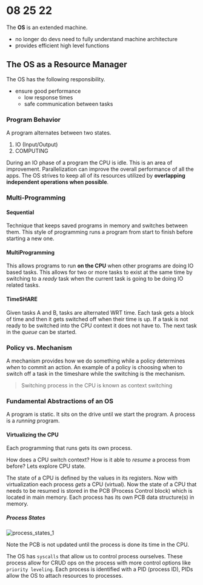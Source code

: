 # 08 25 22
The **OS** is an extended machine.
- no longer do devs need to fully understand machine architecture
- provides efficient high level functions

## The OS as a Resource Manager
The OS has the following responsibility.
- ensure good performance
	- low response times
	- safe communication between tasks

### Program Behavior
A program alternates between two states. 
1. IO (Input/Output)
2. COMPUTING

During an IO phase of a program the CPU is idle. This is an area of improvement. Parallelization can improve the overall performance of all the apps. The OS strives to keep all of its resources utilized by **overlapping independent operations when possible**. 

### Multi-Programming
#### Sequential
Technique that keeps saved programs in memory and switches between them. This style of programming runs a program from start to finish before starting a new one. 

#### MultiProgramming
This allows programs to run **on the CPU** when other programs are doing IO based tasks. This allows for two or more tasks to exist at the same time by switching to a *ready* task when the current task is going to be doing IO related tasks. 

#### TimeSHARE
Given tasks A and B, tasks are alternated WRT time. Each task gets a block of time and then it gets switched off when their time is up. If a task is not ready to be switched into the CPU context it does not have to. The next task in the *queue* can be started. 

### Policy vs. Mechanism
A mechanism provides how we do something while a policy determines *when* to commit an action. An example of a policy is choosing when to switch off a task in the timeshare while the switching is the mechanism. 

> Switching process in the CPU is known as context switching

### Fundamental Abstractions of an OS
A program is static. It sits on the drive until we start the program. A process is a *running* program. 

#### Virtualizing the CPU
Each programming that runs gets its own process. 

How does a CPU switch context? How is it able to *resume* a process from before? Lets explore CPU state.

The state of a CPU is defined by the values in its registers. Now with virtualization each process *gets* a CPU (virtual). Now the state of a CPU that needs to be resumed is stored in the PCB (Process Control block) which is located in main memory. Each process has its own PCB data structure(s) in memory. 

##### Process States
![process_states_1](/img/process_states_1.png)

Note the PCB is not updated until the process is done its time in the CPU. 

The OS has `syscalls` that allow us to control process ourselves. These process allow for CRUD ops on the process with more control options like `priority leveling`. Each process is identified with a PID (process ID), PIDs allow the OS to attach resources to processes. 